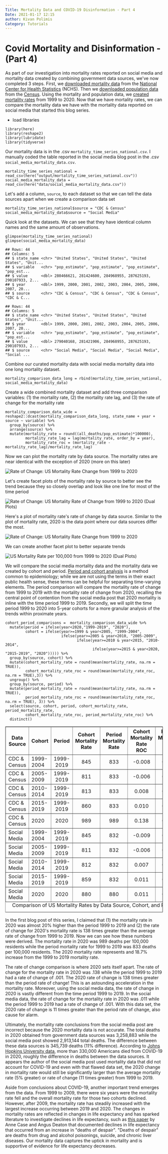 ```yaml
---
Title: Mortality Data and COVID-19 Disinformation - Part 4
Date: 2021-01-17 12:15
author: Kivan Polimis
Category: Tutorials
---
```


# Covid Mortality and Disinformation - (Part 4)

As part of our investigation into mortality rates reported on social media and mortality data created by combining government data sources, we've now completed 3 steps. First, we [downloaded mortality data](http://kivanpolimis.com/covid-19-mortality-and-disinformation-part-1.html) from the [National Center for Health Statistics](https://www.cdc.gov/nchs/about/50th_anniversary.htm) (NCHS). Then we [downloaded population data](http://kivanpolimis.com/covid-19-mortality-and-disinformation-part-2.html) from the [Census](https://www.census.gov/about/what.html). Using the mortality and population data, we [created mortality rates](http://kivanpolimis.com/covid-19-mortality-and-disinformation-part-3.html) from 1999 to 2020. Now that we have mortality rates, we can compare the mortality data we have with the mortality data reported on social media that started this blog series.

* load libraries
``` {.r}
library(here)
library(reshape2)
library(lubridate)
library(tidyverse)
```

Our mortality data is in the .csv `mortality_time_series_national.csv`. I manually coded the table reported in the social media blog post in the .csv `social_media_mortality_data.csv`.
``` {.r}
mortality_time_series_national = read_csv(here("output/mortality_time_series_national.csv"))
social_media_mortality_data = read_csv(here("data/social_media_mortality_data.csv"))
```

Let's add a column, `source`, to each dataset so that we can tell the data sources apart when we create a comparison data set
``` {.r}
mortality_time_series_national$source = "CDC & Census"
social_media_mortality_data$source = "Social Media"
```

Quick look at the datasets. We can see that they have identical column names and the same amount of observations.
``` {.r}
glimpse(mortality_time_series_national)
glimpse(social_media_mortality_data)
```

```
## Rows: 44
## Columns: 5
## $ state_name <chr> "United States", "United States", "United States", "Unit...
## $ variable   <chr> "pop_estimate", "pop_estimate", "pop_estimate", "pop_est...
## $ value      <dbl> 280466621, 281424600, 284968955, 287625193, 290107933, 2...
## $ year       <dbl> 1999, 2000, 2001, 2002, 2003, 2004, 2005, 2006, 2007, 20...
## $ source     <chr> "CDC & Census", "CDC & Census", "CDC & Census", "CDC & C...
```

```
## Rows: 44
## Columns: 5
## $ state_name <chr> "United States", "United States", "United States", "Unit...
## $ year       <dbl> 1999, 2000, 2001, 2002, 2003, 2004, 2005, 2006, 2007, 20...
## $ variable   <chr> "pop_estimate", "pop_estimate", "pop_estimate", "pop_est...
## $ value      <dbl> 279040168, 281421906, 284968955, 287625193, 290107933, 2...
## $ source     <chr> "Social Media", "Social Media", "Social Media", "Social ...
```

Combine our curated mortality data with social media mortality data into one long mortality dataset.
``` {.r}
mortality_comparison_data_long = rbind(mortality_time_series_national, social_media_mortality_data)
```

Create a wide combined mortality dataset and add three comparison variables: (1) the mortality rate, (2) the mortality rate lag, and (3) the rate of change for the mortality rate
``` {.r}
mortality_comparison_data_wide = reshape2::dcast(mortality_comparison_data_long, state_name + year + source ~ variable) %>%
  group_by(source) %>%
  arrange(source) %>%
  mutate(mortality_rate = round((all_deaths/pop_estimate)*100000),
         mortality_rate_lag = lag(mortality_rate, order_by = year),
         mortality_rate_roc = (mortality_rate - mortality_rate_lag)/mortality_rate_lag)
```

Now we can plot the mortality rate by data source. The mortality rates are near identical with the exception of 2020 (more on this later)

<div>
<img src="images/us_mortality_rate_plot.png" alt="Rate of Change: US Mortality Rate Change from 1999 to 2020">
</div>

Let's create facet plots of the mortality rate by source to better see the trend because they so closely overlap and look like one line for most of the time period

<div>
<img src="images/us_mortality_rate_facet_plot.png" alt="Rate of Change: US Mortality Rate of Change from 1999 to 2020 (Dual Plots)">
</div>

Here's a plot of mortality rate's rate of change by data source. Similar to the plot of mortality rate, 2020 is the data point where our data sources differ the most.

<div>
<img src="images/us_mortality_rate_roc_plot.png" alt="Rate of Change: US Mortality Rate Change from 1999 to 2020">
</div>

We can create another facet plot to better separate trends

<div>
<img src="images/us_mortality_rate_roc_facet_plot.png" alt="US Mortality Rate per 100,000 from 1999 to 2020 (Dual Plots)">
</div>

We will compare the social media mortality data and the mortality data we created by cohort and period. [Period and cohort analysis](https://www.publichealth.columbia.edu/research/population-health-methods/age-period-cohort-analysis) is a method common to epidemiology; while we are not using the terms in their exact public health sense, these terms can be helpful for separating time-varying elements. The period comparison will compare the mortality rate of change from 1999 to 2019 with the mortality rate of change from 2020, recalling the central point of contention from the social media post that 2020 mortality is inline with the time period 1999 to 2019. Secondly, we will split the time period 1999 to 2020 into 5-year cohorts for a more granular analysis of the trends within proximate years.

```{.r}
cohort_period_comparisons =  mortality_comparison_data_wide %>%
  mutate(period = ifelse(year<2020,"1999-2019", "2020"),
         cohort = ifelse(year>=1999 & year<2005, "1999-2004",
                         ifelse(year>=2005 & year<2010, "2005-2009",
                                ifelse(year>=2010 & year<2015, "2010-2014",
                                       ifelse(year>=2015 & year<2020, "2015-2019", "2020"))))) %>%
  group_by(source, cohort) %>%
  mutate(cohort_mortality_rate = round(mean(mortality_rate, na.rm = TRUE)),
         cohort_mortality_rate_roc = round(mean(mortality_rate_roc, na.rm = TRUE),3)) %>%
  ungroup() %>%
  group_by(source, period) %>%
  mutate(period_mortality_rate = round(mean(mortality_rate, na.rm = TRUE)),
         period_mortality_rate_roc = round(mean(mortality_rate_roc, na.rm = TRUE), 3)) %>%
  select(source, cohort, period, cohort_mortality_rate, period_mortality_rate,
         cohort_mortality_rate_roc, period_mortality_rate_roc) %>%
  distinct()
```
<!-- html table generated in R 3.6.3 by xtable 1.8-4 package -->
<!-- Sat Jan 16 19:31:29 2021 -->
<table border=1>
<caption align="bottom"> Comparison of US Mortality Rates by Data Source, Cohort, and Period </caption>
<tr> <th> Data Source </th> <th> Cohort </th> <th> Period </th> <th> Cohort Mortality Rate </th> <th> Period Mortality Rate </th> <th> Cohort Mortality Rate ROC </th> <th> Period Mortality Rate ROC </th>  </tr>
  <tr> <td> CDC &amp; Census </td> <td> 1999-2004 </td> <td align="center"> 1999-2019 </td> <td align="center"> 845 </td> <td align="center"> 833 </td> <td align="center"> -0.008 </td> <td align="center"> 0.001 </td> </tr>
  <tr> <td> CDC &amp; Census </td> <td> 2005-2009 </td> <td align="center"> 1999-2019 </td> <td align="center"> 811 </td> <td align="center"> 833 </td> <td align="center"> -0.006 </td> <td align="center"> 0.001 </td> </tr>
  <tr> <td> CDC &amp; Census </td> <td> 2010-2014 </td> <td align="center"> 1999-2019 </td> <td align="center"> 813 </td> <td align="center"> 833 </td> <td align="center"> 0.008 </td> <td align="center"> 0.001 </td> </tr>
  <tr> <td> CDC &amp; Census </td> <td> 2015-2019 </td> <td align="center"> 1999-2019 </td> <td align="center"> 860 </td> <td align="center"> 833 </td> <td align="center"> 0.010 </td> <td align="center"> 0.001 </td> </tr>
  <tr> <td> CDC &amp; Census </td> <td> 2020 </td> <td align="center"> 2020 </td> <td align="center"> 989 </td> <td align="center"> 989 </td> <td align="center"> 0.138 </td> <td align="center"> 0.138 </td> </tr>
  <tr> <td> Social Media </td> <td> 1999-2004 </td> <td align="center"> 1999-2019 </td> <td align="center"> 845 </td> <td align="center"> 832 </td> <td align="center"> -0.009 </td> <td align="center"> 0.001 </td> </tr>
  <tr> <td> Social Media </td> <td> 2005-2009 </td> <td align="center"> 1999-2019 </td> <td align="center"> 811 </td> <td align="center"> 832 </td> <td align="center"> -0.006 </td> <td align="center"> 0.001 </td> </tr>
  <tr> <td> Social Media </td> <td> 2010-2014 </td> <td align="center"> 1999-2019 </td> <td align="center"> 812 </td> <td align="center"> 832 </td> <td align="center"> 0.007 </td> <td align="center"> 0.001 </td> </tr>
  <tr> <td> Social Media </td> <td> 2015-2019 </td> <td align="center"> 1999-2019 </td> <td align="center"> 859 </td> <td align="center"> 832 </td> <td align="center"> 0.011 </td> <td align="center"> 0.001 </td> </tr>
  <tr> <td> Social Media </td> <td> 2020 </td> <td align="center"> 2020 </td> <td align="center"> 880 </td> <td align="center"> 880 </td> <td align="center"> 0.011 </td> <td align="center"> 0.011 </td> </tr>
</table>

In the first blog post of this series, I claimed that (1) the mortality rate in 2020 was almost 20% higher than the period 1999 to 2019 and (2) the rate of change for 2020's mortality rate is 138 times greater than the average rate of change from 1999 to 2019. Now we can see how these numbers were derived. The mortality rate in 2020 was 989 deaths per 100,000 residents while the period mortality rate for 1999 to 2019 was 833 deaths per 100,000 residents. The 2020 mortality rate represents and 18.7% increase from the 1999 to 2019 mortality rate.

The rate of change comparison is where 2020 sets itself apart. The rate of change for the mortality rate in 2020 was .138 while the period 1999 to 2019 had a rate of change of .001. The 2020 rate of change is 138 times greater than the period rate of change! This is an astounding acceleration in the mortality rate. Moreover, using the social media data, the rate of change in 2020 is vastly different from the time period 1999 to 2019. In the social media data, the rate of change for the mortality rate in 2020 was .011 while the period 1999 to 2019 had a rate of change of .001. With this data set, the 2020 rate of change is 11 times greater than the period rate of change, also cause for alarm.

Ultimately, the mortality rate conclusions from the social media post are incorrect because the 2020 mortality data is not accurate. The total deaths in 2020 obtained from government data sources was 3,258,883 while the social media post showed 2,913,144 total deaths. The difference between these data sources is 345,739 deaths (11% difference). According to [Johns Hopkins University data](https://www.cnn.com/2020/12/26/us/1-in-1000-died-coronavirus-timeline/index.html), more than 330,000 Americans died from COVID-19 in 2020, roughly the difference in deaths between the data sources. It appears the author of the social media post used mortality data that did not account for COVID-19 and even with that flawed data set, the 2020 change in mortality rate would still be significantly larger than the average mortality rate (5% greater) or rate of change (11 times greater) from 1999 to 2019.

Aside from conclusions about COVID-19, another important trend emerges from the data. From 1999 to 2009, there were six years were the mortality rate fell and the overall mortality rate for those two cohorts declined. However, after 2009, the mortality rate has steadily increased with the largest increase occurring between 2019 and 2020. The changes in mortality rates are reflected in changes in life expectancy and has sparked literature to investigate declines in life expectancy, such as [this paper](https://www.pnas.org/content/112/49/15078) by Anne Case and Angus Deaton that documented declines in life expectancy that occurred from an increase in "deaths of despair". "Deaths of despair" are deaths from drug and alcohol poisonings, suicide, and chronic liver diseases. Our mortality data captures the uptick in mortality and is supportive of evidence for life expectancy decreases.
